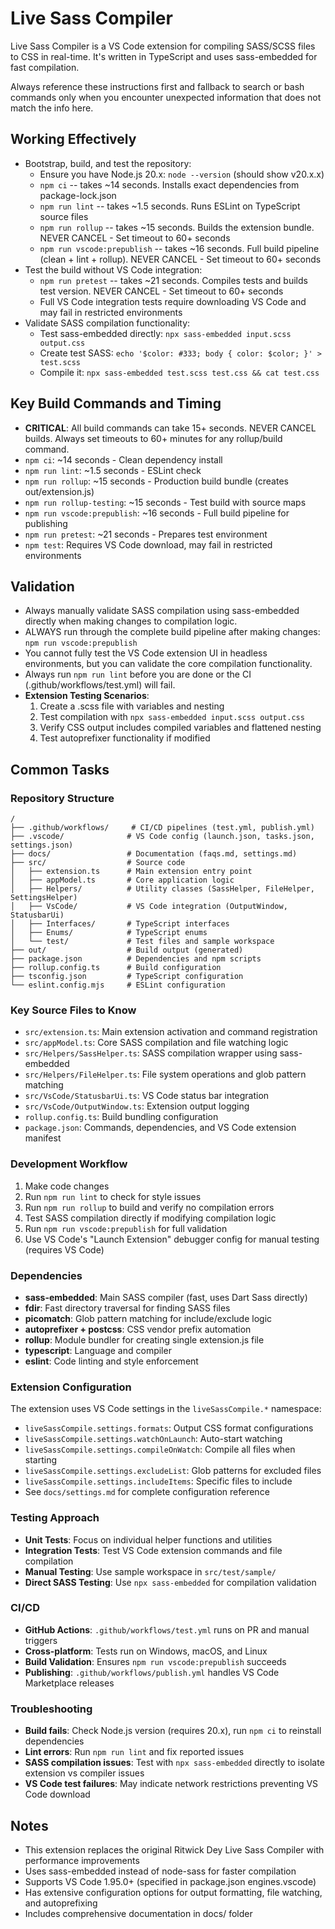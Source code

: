# Live Sass Compiler
Live Sass Compiler is a VS Code extension for compiling SASS/SCSS files to CSS in real-time. It's written in TypeScript and uses sass-embedded for fast compilation.

Always reference these instructions first and fallback to search or bash commands only when you encounter unexpected information that does not match the info here.

## Working Effectively
- Bootstrap, build, and test the repository:
  - Ensure you have Node.js 20.x: `node --version` (should show v20.x.x)
  - `npm ci` -- takes ~14 seconds. Installs exact dependencies from package-lock.json
  - `npm run lint` -- takes ~1.5 seconds. Runs ESLint on TypeScript source files
  - `npm run rollup` -- takes ~15 seconds. Builds the extension bundle. NEVER CANCEL - Set timeout to 60+ seconds
  - `npm run vscode:prepublish` -- takes ~16 seconds. Full build pipeline (clean + lint + rollup). NEVER CANCEL - Set timeout to 60+ seconds
- Test the build without VS Code integration:
  - `npm run pretest` -- takes ~21 seconds. Compiles tests and builds test version. NEVER CANCEL - Set timeout to 60+ seconds
  - Full VS Code integration tests require downloading VS Code and may fail in restricted environments
- Validate SASS compilation functionality:
  - Test sass-embedded directly: `npx sass-embedded input.scss output.css`
  - Create test SASS: `echo '$color: #333; body { color: $color; }' > test.scss`
  - Compile it: `npx sass-embedded test.scss test.css && cat test.css`

## Key Build Commands and Timing
- **CRITICAL**: All build commands can take 15+ seconds. NEVER CANCEL builds. Always set timeouts to 60+ minutes for any rollup/build command.
- `npm ci`: ~14 seconds - Clean dependency install
- `npm run lint`: ~1.5 seconds - ESLint check
- `npm run rollup`: ~15 seconds - Production build bundle (creates out/extension.js)
- `npm run rollup-testing`: ~15 seconds - Test build with source maps
- `npm run vscode:prepublish`: ~16 seconds - Full build pipeline for publishing
- `npm run pretest`: ~21 seconds - Prepares test environment
- `npm test`: Requires VS Code download, may fail in restricted environments

## Validation
- Always manually validate SASS compilation using sass-embedded directly when making changes to compilation logic.
- ALWAYS run through the complete build pipeline after making changes: `npm run vscode:prepublish`
- You cannot fully test the VS Code extension UI in headless environments, but you can validate the core compilation functionality.
- Always run `npm run lint` before you are done or the CI (.github/workflows/test.yml) will fail.
- **Extension Testing Scenarios**: 
  1. Create a .scss file with variables and nesting
  2. Test compilation with `npx sass-embedded input.scss output.css`
  3. Verify CSS output includes compiled variables and flattened nesting
  4. Test autoprefixer functionality if modified

## Common Tasks

### Repository Structure
```
/
├── .github/workflows/     # CI/CD pipelines (test.yml, publish.yml)
├── .vscode/              # VS Code config (launch.json, tasks.json, settings.json)
├── docs/                 # Documentation (faqs.md, settings.md)
├── src/                  # Source code
│   ├── extension.ts      # Main extension entry point
│   ├── appModel.ts       # Core application logic
│   ├── Helpers/          # Utility classes (SassHelper, FileHelper, SettingsHelper)
│   ├── VsCode/           # VS Code integration (OutputWindow, StatusbarUi)
│   ├── Interfaces/       # TypeScript interfaces
│   ├── Enums/            # TypeScript enums
│   └── test/             # Test files and sample workspace
├── out/                  # Build output (generated)
├── package.json          # Dependencies and npm scripts
├── rollup.config.ts      # Build configuration
├── tsconfig.json         # TypeScript configuration
└── eslint.config.mjs     # ESLint configuration
```

### Key Source Files to Know
- `src/extension.ts`: Main extension activation and command registration
- `src/appModel.ts`: Core SASS compilation and file watching logic
- `src/Helpers/SassHelper.ts`: SASS compilation wrapper using sass-embedded
- `src/Helpers/FileHelper.ts`: File system operations and glob pattern matching
- `src/VsCode/StatusbarUi.ts`: VS Code status bar integration
- `src/VsCode/OutputWindow.ts`: Extension output logging
- `rollup.config.ts`: Build bundling configuration
- `package.json`: Commands, dependencies, and VS Code extension manifest

### Development Workflow
1. Make code changes
2. Run `npm run lint` to check for style issues
3. Run `npm run rollup` to build and verify no compilation errors
4. Test SASS compilation directly if modifying compilation logic
5. Run `npm run vscode:prepublish` for full validation
6. Use VS Code's "Launch Extension" debugger config for manual testing (requires VS Code)

### Dependencies
- **sass-embedded**: Main SASS compiler (fast, uses Dart Sass directly)
- **fdir**: Fast directory traversal for finding SASS files
- **picomatch**: Glob pattern matching for include/exclude logic
- **autoprefixer + postcss**: CSS vendor prefix automation
- **rollup**: Module bundler for creating single extension.js file
- **typescript**: Language and compiler
- **eslint**: Code linting and style enforcement

### Extension Configuration
The extension uses VS Code settings in the `liveSassCompile.*` namespace:
- `liveSassCompile.settings.formats`: Output CSS format configurations
- `liveSassCompile.settings.watchOnLaunch`: Auto-start watching
- `liveSassCompile.settings.compileOnWatch`: Compile all files when starting
- `liveSassCompile.settings.excludeList`: Glob patterns for excluded files
- `liveSassCompile.settings.includeItems`: Specific files to include
- See `docs/settings.md` for complete configuration reference

### Testing Approach
- **Unit Tests**: Focus on individual helper functions and utilities
- **Integration Tests**: Test VS Code extension commands and file compilation
- **Manual Testing**: Use sample workspace in `src/test/sample/`
- **Direct SASS Testing**: Use `npx sass-embedded` for compilation validation

### CI/CD
- **GitHub Actions**: `.github/workflows/test.yml` runs on PR and manual triggers
- **Cross-platform**: Tests run on Windows, macOS, and Linux
- **Build Validation**: Ensures `npm run vscode:prepublish` succeeds
- **Publishing**: `.github/workflows/publish.yml` handles VS Code Marketplace releases

### Troubleshooting
- **Build fails**: Check Node.js version (requires 20.x), run `npm ci` to reinstall dependencies
- **Lint errors**: Run `npm run lint` and fix reported issues
- **SASS compilation issues**: Test with `npx sass-embedded` directly to isolate extension vs compiler issues
- **VS Code test failures**: May indicate network restrictions preventing VS Code download

## Notes
- This extension replaces the original Ritwick Dey Live Sass Compiler with performance improvements
- Uses sass-embedded instead of node-sass for faster compilation
- Supports VS Code 1.95.0+ (specified in package.json engines.vscode)
- Has extensive configuration options for output formatting, file watching, and autoprefixing
- Includes comprehensive documentation in docs/ folder